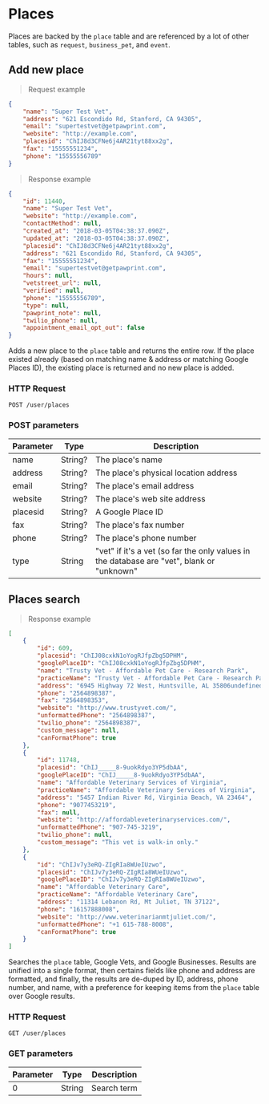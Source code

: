 # Places
Places are backed by the `place` table and are referenced by a lot of other
tables, such as `request`, `business_pet`, and `event`.

## Add new place
> Request example

```json
{
	"name": "Super Test Vet",
	"address": "621 Escondido Rd, Stanford, CA 94305",
	"email": "supertestvet@getpawprint.com",
	"website": "http://example.com",
	"placesid": "ChIJ8d3CFNe6j4AR21tyt88xx2g",
	"fax": "15555551234",
	"phone": "15555556789"
}
```

> Response example

```json
{
    "id": 11440,
    "name": "Super Test Vet",
    "website": "http://example.com",
    "contactMethod": null,
    "created_at": "2018-03-05T04:38:37.090Z",
    "updated_at": "2018-03-05T04:38:37.090Z",
    "placesid": "ChIJ8d3CFNe6j4AR21tyt88xx2g",
    "address": "621 Escondido Rd, Stanford, CA 94305",
    "fax": "15555551234",
    "email": "supertestvet@getpawprint.com",
    "hours": null,
    "vetstreet_url": null,
    "verified": null,
    "phone": "15555556789",
    "type": null,
    "pawprint_note": null,
    "twilio_phone": null,
    "appointment_email_opt_out": false
}
```

Adds a new place to the `place` table and returns the entire row. If the place existed already
(based on matching name & address or matching Google Places ID), the existing place is returned
and no new place is added.

### HTTP Request
`POST /user/places`

### POST parameters
Parameter | Type | Description
--------- | ---- | -----------
name | String? | The place's name
address | String? | The place's physical location address
email | String? | The place's email address
website | String? | The place's web site address
placesid | String? | A Google Place ID
fax | String? | The place's fax number
phone | String? | The place's phone number
type | String | "vet" if it's a vet (so far the only values in the database are "vet", blank or "unknown"

## Places search

> Response example

```json
[
    {
        "id": 609,
        "placesid": "ChIJ08cxkN1oYogRJfpZbg5DPHM",
        "googlePlaceID": "ChIJ08cxkN1oYogRJfpZbg5DPHM",
        "name": "Trusty Vet - Affordable Pet Care - Research Park",
        "practiceName": "Trusty Vet - Affordable Pet Care - Research Park",
        "address": "6945 Highway 72 West, Huntsville, AL 35806undefined",
        "phone": "2564898387",
        "fax": "2564898353",
        "website": "http://www.trustyvet.com/",
        "unformattedPhone": "2564898387",
        "twilio_phone": "2564898387",
        "custom_message": null,
        "canFormatPhone": true
    },
    {
        "id": 11748,
        "placesid": "ChIJ_____8-9uokRdyo3YP5dbAA",
        "googlePlaceID": "ChIJ_____8-9uokRdyo3YP5dbAA",
        "name": "Affordable Veterinary Services of Virginia",
        "practiceName": "Affordable Veterinary Services of Virginia",
        "address": "5457 Indian River Rd, Virginia Beach, VA 23464",
        "phone": "9077453219",
        "fax": null,
        "website": "http://affordableveterinaryservices.com/",
        "unformattedPhone": "907-745-3219",
        "twilio_phone": null,
        "custom_message": "This vet is walk-in only."
    },
    {
        "id": "ChIJv7y3eRQ-ZIgRIa8WUeIUzwo",
        "placesid": "ChIJv7y3eRQ-ZIgRIa8WUeIUzwo",
        "googlePlaceID": "ChIJv7y3eRQ-ZIgRIa8WUeIUzwo",
        "name": "Affordable Veterinary Care",
        "practiceName": "Affordable Veterinary Care",
        "address": "11314 Lebanon Rd, Mt Juliet, TN 37122",
        "phone": "16157888008",
        "website": "http://www.veterinarianmtjuliet.com/",
        "unformattedPhone": "+1 615-788-8008",
        "canFormatPhone": true
    }
]
```

Searches the `place` table, Google Vets, and Google Businesses. Results are unified
into a single format, then certains fields like phone and address are formatted, and finally,
the results are de-duped by ID, address, phone number, and name,
with a preference for keeping items from the `place` table over Google results.

### HTTP Request
`GET /user/places`

### GET parameters
Parameter | Type | Description
--------- | ---- | -----------
0 | String | Search term
